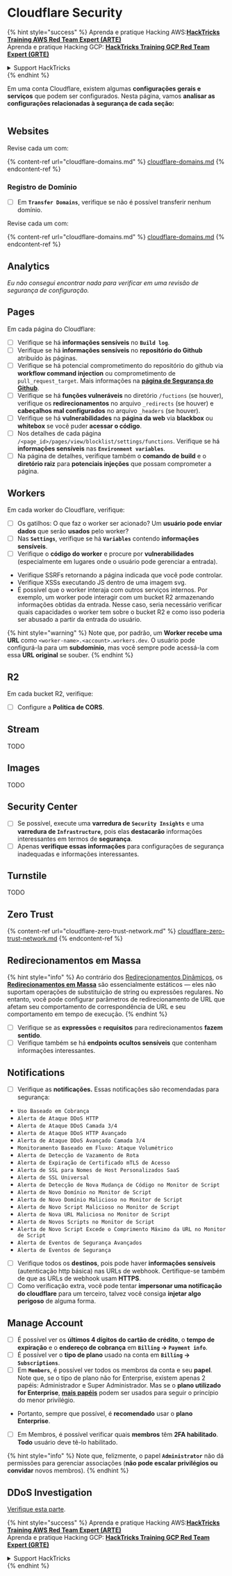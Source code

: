 # Cloudflare Security

{% hint style="success" %}
Aprenda e pratique Hacking AWS:<img src="../../.gitbook/assets/image (1) (1) (1) (1).png" alt="" data-size="line">[**HackTricks Training AWS Red Team Expert (ARTE)**](https://training.hacktricks.xyz/courses/arte)<img src="../../.gitbook/assets/image (1) (1) (1) (1).png" alt="" data-size="line">\
Aprenda e pratique Hacking GCP: <img src="../../.gitbook/assets/image (2) (1).png" alt="" data-size="line">[**HackTricks Training GCP Red Team Expert (GRTE)**<img src="../../.gitbook/assets/image (2) (1).png" alt="" data-size="line">](https://training.hacktricks.xyz/courses/grte)

<details>

<summary>Support HackTricks</summary>

* Confira os [**planos de assinatura**](https://github.com/sponsors/carlospolop)!
* **Junte-se ao** 💬 [**grupo do Discord**](https://discord.gg/hRep4RUj7f) ou ao [**grupo do telegram**](https://t.me/peass) ou **siga**-nos no **Twitter** 🐦 [**@hacktricks\_live**](https://twitter.com/hacktricks_live)**.**
* **Compartilhe truques de hacking enviando PRs para os repositórios do** [**HackTricks**](https://github.com/carlospolop/hacktricks) e [**HackTricks Cloud**](https://github.com/carlospolop/hacktricks-cloud).

</details>
{% endhint %}

Em uma conta Cloudflare, existem algumas **configurações gerais e serviços** que podem ser configurados. Nesta página, vamos **analisar as configurações relacionadas à segurança de cada seção:**

<figure><img src="../../.gitbook/assets/image (117).png" alt=""><figcaption></figcaption></figure>

## Websites

Revise cada um com:

{% content-ref url="cloudflare-domains.md" %}
[cloudflare-domains.md](cloudflare-domains.md)
{% endcontent-ref %}

### Registro de Domínio

* [ ] Em **`Transfer Domains`**, verifique se não é possível transferir nenhum domínio.

Revise cada um com:

{% content-ref url="cloudflare-domains.md" %}
[cloudflare-domains.md](cloudflare-domains.md)
{% endcontent-ref %}

## Analytics

_Eu não consegui encontrar nada para verificar em uma revisão de segurança de configuração._

## Pages

Em cada página do Cloudflare:

* [ ] Verifique se há **informações sensíveis** no **`Build log`**.
* [ ] Verifique se há **informações sensíveis** no **repositório do Github** atribuído às páginas.
* [ ] Verifique se há potencial comprometimento do repositório do github via **workflow command injection** ou comprometimento de `pull_request_target`. Mais informações na [**página de Segurança do Github**](../github-security/).
* [ ] Verifique se há **funções vulneráveis** no diretório `/fuctions` (se houver), verifique os **redirecionamentos** no arquivo `_redirects` (se houver) e **cabeçalhos mal configurados** no arquivo `_headers` (se houver).
* [ ] Verifique se há **vulnerabilidades** na **página da web** via **blackbox** ou **whitebox** se você puder **acessar o código**.
* [ ] Nos detalhes de cada página `/<page_id>/pages/view/blocklist/settings/functions`. Verifique se há **informações sensíveis** nas **`Environment variables`**.
* [ ] Na página de detalhes, verifique também o **comando de build** e o **diretório raiz** para **potenciais injeções** que possam comprometer a página.

## **Workers**

Em cada worker do Cloudflare, verifique:

* [ ] Os gatilhos: O que faz o worker ser acionado? Um **usuário pode enviar dados** que serão **usados** pelo worker?
* [ ] Nas **`Settings`**, verifique se há **`Variables`** contendo **informações sensíveis**.
* [ ] Verifique o **código do worker** e procure por **vulnerabilidades** (especialmente em lugares onde o usuário pode gerenciar a entrada).
* Verifique SSRFs retornando a página indicada que você pode controlar.
* Verifique XSSs executando JS dentro de uma imagem svg.
* É possível que o worker interaja com outros serviços internos. Por exemplo, um worker pode interagir com um bucket R2 armazenando informações obtidas da entrada. Nesse caso, seria necessário verificar quais capacidades o worker tem sobre o bucket R2 e como isso poderia ser abusado a partir da entrada do usuário.

{% hint style="warning" %}
Note que, por padrão, um **Worker recebe uma URL** como `<worker-name>.<account>.workers.dev`. O usuário pode configurá-la para um **subdomínio**, mas você sempre pode acessá-la com essa **URL original** se souber.
{% endhint %}

## R2

Em cada bucket R2, verifique:

* [ ] Configure a **Política de CORS**.

## Stream

TODO

## Images

TODO

## Security Center

* [ ] Se possível, execute uma **varredura de `Security Insights`** e uma **varredura de `Infrastructure`**, pois elas **destacarão** informações interessantes em termos de **segurança**.
* [ ] Apenas **verifique essas informações** para configurações de segurança inadequadas e informações interessantes.

## Turnstile

TODO

## **Zero Trust**

{% content-ref url="cloudflare-zero-trust-network.md" %}
[cloudflare-zero-trust-network.md](cloudflare-zero-trust-network.md)
{% endcontent-ref %}

## Redirecionamentos em Massa

{% hint style="info" %}
Ao contrário dos [Redirecionamentos Dinâmicos](https://developers.cloudflare.com/rules/url-forwarding/dynamic-redirects/), os [**Redirecionamentos em Massa**](https://developers.cloudflare.com/rules/url-forwarding/bulk-redirects/) são essencialmente estáticos — eles não suportam operações de substituição de string ou expressões regulares. No entanto, você pode configurar parâmetros de redirecionamento de URL que afetam seu comportamento de correspondência de URL e seu comportamento em tempo de execução.
{% endhint %}

* [ ] Verifique se as **expressões** e **requisitos** para redirecionamentos **fazem sentido**.
* [ ] Verifique também se há **endpoints ocultos sensíveis** que contenham informações interessantes.

## Notifications

* [ ] Verifique as **notificações.** Essas notificações são recomendadas para segurança:
* `Uso Baseado em Cobrança`
* `Alerta de Ataque DDoS HTTP`
* `Alerta de Ataque DDoS Camada 3/4`
* `Alerta de Ataque DDoS HTTP Avançado`
* `Alerta de Ataque DDoS Avançado Camada 3/4`
* `Monitoramento Baseado em Fluxo: Ataque Volumétrico`
* `Alerta de Detecção de Vazamento de Rota`
* `Alerta de Expiração de Certificado mTLS de Acesso`
* `Alerta de SSL para Nomes de Host Personalizados SaaS`
* `Alerta de SSL Universal`
* `Alerta de Detecção de Nova Mudança de Código no Monitor de Script`
* `Alerta de Novo Domínio no Monitor de Script`
* `Alerta de Novo Domínio Malicioso no Monitor de Script`
* `Alerta de Novo Script Malicioso no Monitor de Script`
* `Alerta de Nova URL Maliciosa no Monitor de Script`
* `Alerta de Novos Scripts no Monitor de Script`
* `Alerta de Novo Script Excede o Comprimento Máximo da URL no Monitor de Script`
* `Alerta de Eventos de Segurança Avançados`
* `Alerta de Eventos de Segurança`
* [ ] Verifique todos os **destinos**, pois pode haver **informações sensíveis** (autenticação http básica) nas URLs de webhook. Certifique-se também de que as URLs de webhook usam **HTTPS**.
* [ ] Como verificação extra, você pode tentar **impersonar uma notificação do cloudflare** para um terceiro, talvez você consiga **injetar algo perigoso** de alguma forma.

## Manage Account

* [ ] É possível ver os **últimos 4 dígitos do cartão de crédito**, o **tempo de expiração** e o **endereço de cobrança** em **`Billing` -> `Payment info`**.
* [ ] É possível ver o **tipo de plano** usado na conta em **`Billing` -> `Subscriptions`**.
* [ ] Em **`Members`**, é possível ver todos os membros da conta e seu **papel**. Note que, se o tipo de plano não for Enterprise, existem apenas 2 papéis: Administrador e Super Administrador. Mas se o **plano utilizado for Enterprise**, [**mais papéis**](https://developers.cloudflare.com/fundamentals/account-and-billing/account-setup/account-roles/) podem ser usados para seguir o princípio do menor privilégio.
* Portanto, sempre que possível, é **recomendado** usar o **plano Enterprise**.
* [ ] Em Membros, é possível verificar quais **membros** têm **2FA habilitado**. **Todo** usuário deve tê-lo habilitado.

{% hint style="info" %}
Note que, felizmente, o papel **`Administrator`** não dá permissões para gerenciar associações (**não pode escalar privilégios ou convidar** novos membros).
{% endhint %}

## DDoS Investigation

[Verifique esta parte](cloudflare-domains.md#cloudflare-ddos-protection).

{% hint style="success" %}
Aprenda e pratique Hacking AWS:<img src="../../.gitbook/assets/image (1) (1) (1) (1).png" alt="" data-size="line">[**HackTricks Training AWS Red Team Expert (ARTE)**](https://training.hacktricks.xyz/courses/arte)<img src="../../.gitbook/assets/image (1) (1) (1) (1).png" alt="" data-size="line">\
Aprenda e pratique Hacking GCP: <img src="../../.gitbook/assets/image (2) (1).png" alt="" data-size="line">[**HackTricks Training GCP Red Team Expert (GRTE)**<img src="../../.gitbook/assets/image (2) (1).png" alt="" data-size="line">](https://training.hacktricks.xyz/courses/grte)

<details>

<summary>Support HackTricks</summary>

* Confira os [**planos de assinatura**](https://github.com/sponsors/carlospolop)!
* **Junte-se ao** 💬 [**grupo do Discord**](https://discord.gg/hRep4RUj7f) ou ao [**grupo do telegram**](https://t.me/peass) ou **siga**-nos no **Twitter** 🐦 [**@hacktricks\_live**](https://twitter.com/hacktricks_live)**.**
* **Compartilhe truques de hacking enviando PRs para os repositórios do** [**HackTricks**](https://github.com/carlospolop/hacktricks) e [**HackTricks Cloud**](https://github.com/carlospolop/hacktricks-cloud).

</details>
{% endhint %}
